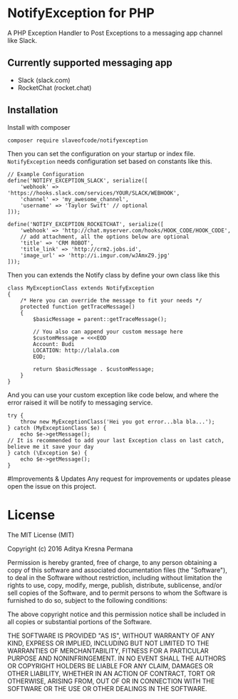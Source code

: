 # NotifyException for PHP
A PHP Exception Handler to Post Exceptions to a messaging app channel like Slack.


## Currently supported messaging app
 - Slack (slack.com)
 - RocketChat (rocket.chat)
 
## Installation
Install with composer

    composer require slaveofcode/notifyexception
    
Then you can set the configuration on your startup or index file. `NotifyException` needs configuration set based on constants like this.

    // Example Configuration
    define('NOTIFY_EXCEPTION_SLACK', serialize([
        'webhook' => 'https://hooks.slack.com/services/YOUR/SLACK/WEBHOOK',
        'channel' => 'my_awesome_channel',
        'username' => 'Taylor Swift' // optional
    ]));
    
    define('NOTIFY_EXCEPTION_ROCKETCHAT', serialize([
        'webhook' => 'http://chat.myserver.com/hooks/HOOK_CODE/HOOK_CODE',
        // add attachment, all the options below are optional
        'title' => 'CRM ROBOT',
        'title_link' => 'http://crm2.jobs.id', 
        'image_url' => 'http://i.imgur.com/wJAmxZ9.jpg'
    ]));

Then you can extends the Notify class by define your own class like this

    class MyExceptionClass extends NotifyException
    {
        /* Here you can override the message to fit your needs */
        protected function getTraceMessage()
        {
            $basicMessage = parent::getTraceMessage();
            
            // You also can append your custom message here
            $customMessage = <<<EOD
            Account: Budi
            LOCATION: http://lalala.com
            EOD;
    
            return $basicMessage . $customMessage;
        }
    }
    
And you can use your custom exception like code below, and where the error raised it will be notify to messaging service.

    try {
        throw new MyExceptionClass('Hei you got error...bla bla...');
    } catch (MyExceptionClass $e) {
        echo $e->getMessage();
    // It is recommended to add your last Exception class on last catch, believe me it save your day
    } catch (\Exception $e) {
        echo $e->getMessage();
    }
    
#Improvements & Updates
Any request for improvements or updates please open the issue on this project.

# License
The MIT License (MIT)

Copyright (c) 2016 Aditya Kresna Permana

Permission is hereby granted, free of charge, to any person obtaining a copy of this software and associated documentation files (the "Software"), to deal in the Software without restriction, including without limitation the rights to use, copy, modify, merge, publish, distribute, sublicense, and/or sell copies of the Software, and to permit persons to whom the Software is furnished to do so, subject to the following conditions:

The above copyright notice and this permission notice shall be included in all copies or substantial portions of the Software.

THE SOFTWARE IS PROVIDED "AS IS", WITHOUT WARRANTY OF ANY KIND, EXPRESS OR IMPLIED, INCLUDING BUT NOT LIMITED TO THE WARRANTIES OF MERCHANTABILITY, FITNESS FOR A PARTICULAR PURPOSE AND NONINFRINGEMENT. IN NO EVENT SHALL THE AUTHORS OR COPYRIGHT HOLDERS BE LIABLE FOR ANY CLAIM, DAMAGES OR OTHER LIABILITY, WHETHER IN AN ACTION OF CONTRACT, TORT OR OTHERWISE, ARISING FROM, OUT OF OR IN CONNECTION WITH THE SOFTWARE OR THE USE OR OTHER DEALINGS IN THE SOFTWARE.
